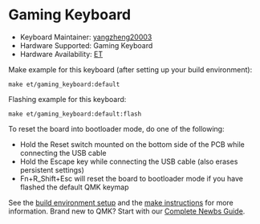 # Gaming Keyboard

* Keyboard Maintainer: [yangzheng20003 ](https://github.com/yangzheng20003 )
* Hardware Supported: Gaming Keyboard
* Hardware Availability: [ET](https://www.redragonzone.com/)

Make example for this keyboard (after setting up your build environment):

    make et/gaming_keyboard:default
        
Flashing example for this keyboard:

    make et/gaming_keyboard:default:flash

To reset the board into bootloader mode, do one of the following:

* Hold the Reset switch mounted on the bottom side of the PCB while connecting the USB cable
* Hold the Escape key while connecting the USB cable (also erases persistent settings)
* Fn+R_Shift+Esc will reset the board to bootloader mode if you have flashed the default QMK keymap

See the [build environment setup](https://docs.qmk.fm/#/getting_started_build_tools) and the [make instructions](https://docs.qmk.fm/#/getting_started_make_guide) for more information. Brand new to QMK? Start with our [Complete Newbs Guide](https://docs.qmk.fm/#/newbs).
